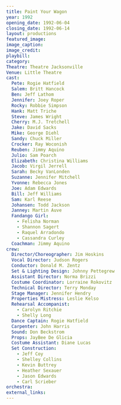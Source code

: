 ```yaml
---
title: Paint Your Wagon
year: 1992
opening_date: 1992-06-04
closing_date: 1992-06-14
layout: productions
featured_image: 
image_caption:
image_credit:
playbill: 
category: 
Theatre: Theatre Jacksonville
Venue: Little Theatre
cast:
  Pete: Rogie Hatfield
  Salem: Britt Hancock
  Ben: Jeff Lathom
  Jennifer: Joey Roper
  Rocky: Robbie Simpson
  Hank: Matt Triche
  Steve: James Wright
  Cherry: M.J. Tretchell
  Jake: David Sacks
  Mike: George Diehl
  Sandy: Chuck Miller
  Crocker: Ray Woconish
  Reuben: Jimmy Aquino
  Julio: Sam Poarch
  Elizabeth: Christina Williams
  Jacob: Virgil Jerrell
  Sarah: Becky VanLonden
  Suzanne: Jennifer Mitchell
  Yvonne: Rebecca Jones
  Joe: Adam Edwards
  Bill: Jeff Williams
  Sam: Karl Reese
  Johansen: Todd Jackson
  Janney: Martin Auve
  Fandango Girl:
    - Felisha Norman
    - Shannon Sagert
    - Raquel Arradondo
    - Cassandra Curley
  Coachman: Jimmy Aquino
crew:
  Director/Choreographer: Jim Hoskins
  Vocal Director: Judson Rogers
  Conductor: Donald M. Zentz
  Set & Lighting Design: Johnny Pettegrew
  Assistant Director: Norma Brizzi
  Costume Coordinator: Lorraine Rokovitz
  Technical Director: Terry Monday
  Stage Manager: Jennifer Hendry
  Properties Mistress: Leslie Kelso
  Rehearsal Accompanist:
    - Carolyn Ritchie
    - Shelly Long
  Dance Captain: Rogie Hatfield
  Carpenter: John Harris
  Sound: Don Beckstrom
  Props: JayBee De Glicia
  Costume Assistant: Diane Lucas
  Set Construction:
    - Jeff Coy
    - Shelley Collins
    - Kevin Buttrey
    - Heather Sexauer
    - Jason Edwards
    - Carl Scrieber
orchestra:
external_links:
---
```

